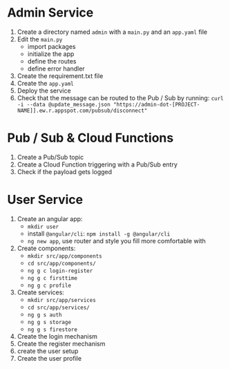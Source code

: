 
# Admin Service

1) Create a directory named `admin` with a `main.py` and an `app.yaml` file
2) Edit the `main.py`
    * import packages
    * initialize the app
    * define the routes
    * define error handler
3) Create the requirement.txt file
4) Create the `app.yaml`
5) Deploy the service
6) Check that the message can be routed to the Pub / Sub by running:
`curl -i --data @update_message.json "https://admin-dot-[PROJECT-NAME]].ew.r.appspot.com/pubsub/disconnect"`

# Pub / Sub & Cloud Functions
1) Create a Pub/Sub topic
2) Create a Cloud Function triggering with a Pub/Sub entry
3) Check if the payload gets logged

# User Service

1) Create an angular app:
    * `mkdir user`
    * install `@angular/cli`: `npm install -g @angular/cli`
    * `ng new app`, use router and style you fill more comfortable with
2) Create components:
    * `mkdir src/app/components`
    * `cd src/app/components/`
    * `ng g c login-register`
    * `ng g c firsttime`
    * `ng g c profile` 
3) Create services:
    * `mkdir src/app/services`
    * `cd src/app/services/`
    * `ng g s auth`
    * `ng g s storage`
    * `ng g s firestore`
4) Create the login mechanism
5) Create the register mechanism
6) create the user setup
7) Create the user profile
